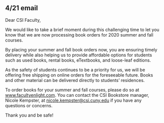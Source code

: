 4/21 email
----
Dear CSI Faculty,
 
We would like to take a brief moment during this challenging time to let you know that we are now processing book orders for 2020 summer and fall courses.
 
By placing your summer and fall book orders now, you are ensuring timely delivery while also helping us to provide affordable options for students such as used books, rental books, eTextbooks, and loose-leaf editions.
 
As the safety of students continues to be a priority for us, we will be offering free shipping on online orders for the foreseeable future. Books and other material can be delivered directly to students’ residences.
 
To order books for your summer and fall courses, please do so at www.facultyenlight.com. You can contact the CSI Bookstore manager, Nicole Kempster, at nicole.kempster@csi.cuny.edu if you have any questions or concerns. 
 
Thank you and be safe!​

​
